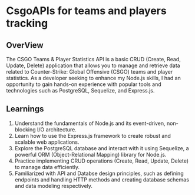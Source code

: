 # CsgoAPIs for teams and players tracking

## OverView
The CSGO Teams & Player Statistics API is a basic CRUD (Create, Read, Update, Delete) application 
that allows you to manage and retrieve data related to Counter-Strike: Global Offensive (CSGO) teams and player statistics.
As a developer seeking to enhance my Node.js skills, I had an opportunity to gain hands-on experience with 
popular tools and technologies such as PostgreSQL, Sequelize, and Express.js.

## Learnings

1. Understand the fundamentals of Node.js and its event-driven, non-blocking I/O architecture.
2. Learn how to use the Express.js framework to create robust and scalable web applications.
3. Explore the PostgreSQL database and interact with it using Sequelize, a powerful ORM (Object-Relational Mapping) library for Node.js.
4. Practice implementing CRUD operations (Create, Read, Update, Delete) to manage data efficiently.
5. Familiarized with API and Databse design principles, such as defining endpoints and handling HTTP methods and creating database schemas and data modeling respectively.





